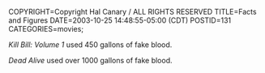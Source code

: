 COPYRIGHT=Copyright Hal Canary / ALL RIGHTS RESERVED
TITLE=Facts and Figures
DATE=2003-10-25 14:48:55-05:00 (CDT)
POSTID=131
CATEGORIES=movies;

_Kill Bill: Volume 1_ used 450 gallons of fake blood.

_Dead Alive_ used over 1000 gallons of fake blood.
